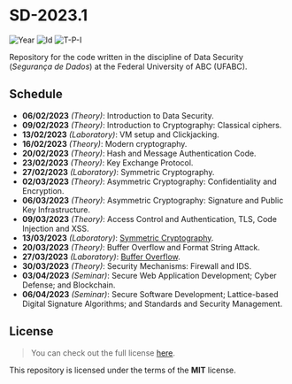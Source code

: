 # SD-2023.1
![Year][year] ![Id][id] ![T-P-I][tpi]

Repository for the code written in the discipline of
Data Security (*Segurança de Dados*) at the
Federal University of ABC (UFABC).

[year]: https://flat.badgen.net/badge/year/2023.1/blue
[id]: https://flat.badgen.net/badge/id/MCTA023-17/orange
[tpi]: https://flat.badgen.net/badge/T-P-I/3-1-4/grey

## Schedule

- **06/02/2023** *(Theory)*: Introduction to Data Security.
- **09/02/2023** *(Theory)*: Introduction to Cryptography: Classical ciphers.
- **13/02/2023** *(Laboratory)*: VM setup and Clickjacking.
- **16/02/2023** *(Theory)*: Modern cryptography.
- **20/02/2023** *(Theory)*: Hash and Message Authentication Code.
- **23/02/2023** *(Theory)*: Key Exchange Protocol.
- **27/02/2023** *(Laboratory)*: Symmetric Cryptography.
- **02/03/2023** *(Theory)*: Asymmetric Cryptography: Confidentiality and Encryption.
- **06/03/2023** *(Theory)*: Asymmetric Cryptography: Signature and Public Key Infrastructure.
- **09/03/2023** *(Theory)*: Access Control and Authentication, TLS, Code Injection and XSS.
- **13/03/2023** *(Laboratory)*: [Symmetric Cryptography].
- **20/03/2023** *(Theory)*: Buffer Overflow and Format String Attack.
- **27/03/2023** *(Laboratory)*: [Buffer Overflow].
- **30/03/2023** *(Theory)*: Security Mechanisms: Firewall and IDS.
- **03/04/2023** *(Seminar)*: Secure Web Application Development; Cyber Defense; and Blockchain.
- **06/04/2023** *(Seminar)*: Secure Software Development; Lattice-based Digital Signature Algorithms; and Standards and Security Management.

[Symmetric Cryptography]: laboratory/laboratory-02/
[Buffer Overflow]: laboratory/laboratory-03/

## License

> You can check out the full license [here](LICENSE).

This repository is licensed under the terms of the **MIT** license.

